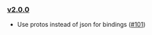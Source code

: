 ### [v2.0.0](https://github.com/provenance-io/provwasm/tree/v2.0.0)

* Use protos instead of json for bindings ([#101](https://github.com/provenance-io/provwasm/issues/101))
